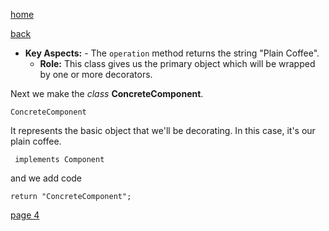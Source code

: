 [home](./page01.md)

[back](./page02.md)

- **Key Aspects:**
      - The `operation` method returns the string "Plain Coffee".
    - **Role:** This class gives us the primary object which will be wrapped by one or more decorators.

Next we make the *class* **ConcreteComponent**.

```
ConcreteComponent
```

It represents the basic object that we'll be decorating. In this case, it's our plain coffee.

```
 implements Component
```
and we add code

```
return "ConcreteComponent";
```

 


[page 4](./page04.md)
